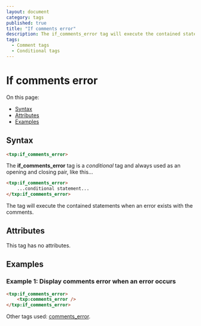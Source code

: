 ```yaml
---
layout: document
category: tags
published: true
title: "If comments error"
description: The if_comments_error tag will execute the contained statements when an error exists with the comments.
tags:
  - Comment tags
  - Conditional tags
---
```


# If comments error

On this page:

* [Syntax](#syntax)
* [Attributes](#attributes)
* [Examples](#examples)

## Syntax

~~~ html
<txp:if_comments_error>
~~~

The **if_comments_error** tag is a *conditional* tag and always used as an opening and closing pair, like this...

~~~ html
<txp:if_comments_error>
    ...conditional statement...
</txp:if_comments_error>
~~~

The tag will execute the contained statements when an error exists with the comments.

## Attributes

This tag has no attributes.

## Examples

### Example 1: Display comments error when an error occurs

~~~ html
<txp:if_comments_error>
    <txp:comments_error />
</txp:if_comments_error>
~~~

Other tags used: [comments_error](comments-error).
